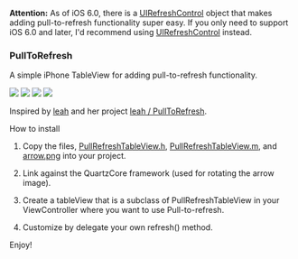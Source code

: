 **Attention:** As of iOS 6.0, there is a [UIRefreshControl](https://developer.apple.com/library/ios/documentation/uikit/reference/UIRefreshControl_class/Reference/Reference.html) object that makes adding pull-to-refresh functionality super easy. If you only need to support iOS 6.0 and later, I'd recommend using [UIRefreshControl](https://developer.apple.com/library/ios/documentation/uikit/reference/UIRefreshControl_class/Reference/Reference.html) instead.

### PullToRefresh

A simple iPhone TableView for adding pull-to-refresh functionality.

![](http://s3.amazonaws.com/leah.baconfile.com/blog/refresh-small-1.png)
![](http://s3.amazonaws.com/leah.baconfile.com/blog/refresh-small-2.png)
![](http://s3.amazonaws.com/leah.baconfile.com/blog/refresh-small-3.png)
![](http://s3.amazonaws.com/leah.baconfile.com/blog/refresh-small-4.png)

Inspired by [leah](https://github.com/leah) and her project [leah / PullToRefresh](https://github.com/leah/PullToRefresh).


How to install

1. Copy the files, [PullRefreshTableView.h](https://github.com/MBKwon/PullToRefresh/tree/master/Classes/PullRefreshTableView.h),
[PullRefreshTableView.m](https://github.com/MBKwon/PullToRefresh/tree/master/Classes/PullRefreshTableView.m),
and [arrow.png](https://github.com/MBKwon/PullToRefresh/blob/master/arrow.png) into your project.

2. Link against the QuartzCore framework (used for rotating the arrow image).

3. Create a tableView that is a subclass of PullRefreshTableView in your ViewController where you want to use Pull-to-refresh.

4. Customize by delegate your own refresh() method.


Enjoy!
